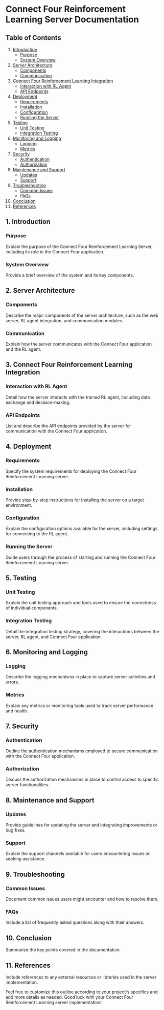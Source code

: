 # Connect Four Reinforcement Learning Server Documentation

## Table of Contents
1. [Introduction](#introduction)
    - [Purpose](#purpose)
    - [System Overview](#system-overview)
2. [Server Architecture](#server-architecture)
    - [Components](#components)
    - [Communication](#communication)
3. [Connect Four Reinforcement Learning Integration](#connect-four-reinforcement-learning-integration)
    - [Interaction with RL Agent](#interaction-with-rl-agent)
    - [API Endpoints](#api-endpoints)
4. [Deployment](#deployment)
    - [Requirements](#requirements)
    - [Installation](#installation)
    - [Configuration](#configuration)
    - [Running the Server](#running-the-server)
5. [Testing](#testing)
    - [Unit Testing](#unit-testing)
    - [Integration Testing](#integration-testing)
6. [Monitoring and Logging](#monitoring-and-logging)
    - [Logging](#logging)
    - [Metrics](#metrics)
7. [Security](#security)
    - [Authentication](#authentication)
    - [Authorization](#authorization)
8. [Maintenance and Support](#maintenance-and-support)
    - [Updates](#updates)
    - [Support](#support)
9. [Troubleshooting](#troubleshooting)
    - [Common Issues](#common-issues)
    - [FAQs](#faqs)
10. [Conclusion](#conclusion)
11. [References](#references)

## 1. Introduction
### Purpose
Explain the purpose of the Connect Four Reinforcement Learning Server, including its role in the Connect Four application.
### System Overview
Provide a brief overview of the system and its key components.

## 2. Server Architecture
### Components
Describe the major components of the server architecture, such as the web server, RL agent integration, and communication modules.
### Communication
Explain how the server communicates with the Connect Four application and the RL agent.

## 3. Connect Four Reinforcement Learning Integration
### Interaction with RL Agent
Detail how the server interacts with the trained RL agent, including data exchange and decision-making.
### API Endpoints
List and describe the API endpoints provided by the server for communication with the Connect Four application.

## 4. Deployment
### Requirements
Specify the system requirements for deploying the Connect Four Reinforcement Learning server.
### Installation
Provide step-by-step instructions for installing the server on a target environment.
### Configuration
Explain the configuration options available for the server, including settings for connecting to the RL agent.
### Running the Server
Guide users through the process of starting and running the Connect Four Reinforcement Learning server.

## 5. Testing
### Unit Testing
Explain the unit testing approach and tools used to ensure the correctness of individual components.
### Integration Testing
Detail the integration testing strategy, covering the interactions between the server, RL agent, and Connect Four application.

## 6. Monitoring and Logging
### Logging
Describe the logging mechanisms in place to capture server activities and errors.
### Metrics
Explain any metrics or monitoring tools used to track server performance and health.

## 7. Security
### Authentication
Outline the authentication mechanisms employed to secure communication with the Connect Four application.
### Authorization
Discuss the authorization mechanisms in place to control access to specific server functionalities.

## 8. Maintenance and Support
### Updates
Provide guidelines for updating the server and integrating improvements or bug fixes.
### Support
Explain the support channels available for users encountering issues or seeking assistance.

## 9. Troubleshooting
### Common Issues
Document common issues users might encounter and how to resolve them.
### FAQs
Include a list of frequently asked questions along with their answers.

## 10. Conclusion
Summarize the key points covered in the documentation.

## 11. References
Include references to any external resources or libraries used in the server implementation.

Feel free to customize this outline according to your project's specifics and add more details as needed. Good luck with your Connect Four Reinforcement Learning server implementation!
